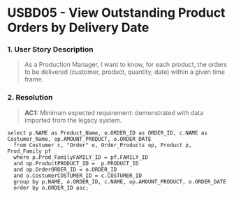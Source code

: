 # USBD05 -  View Outstanding Product Orders by Delivery Date

### 1. User Story Description

>  As a Production Manager, I want to know, for each product, the orders
to be delivered (customer, product, quantity, date) within a given time frame.


### 2. Resolution
>**AC1:** Minimum expected requirement: demonstrated with data imported from the
   legacy system.

    select p.NAME as Product_Name, o.ORDER_ID as ORDER_ID, c.NAME as Costumer_Name, op.AMOUNT_PRODUCT, o.ORDER_DATE
      from Costumer c, "Order" o, Order_Products op, Product p, Prod_Family pf
      where p.Prod_FamilyFAMILY_ID = pf.FAMILY_ID
      and op.ProductPRODUCT_ID =  p.PRODUCT_ID
      and op.OrderORDER_ID = o.ORDER_ID
      and o.CostumerCOSTUMER_ID = c.COSTUMER_ID
      group by p.NAME, o.ORDER_ID, c.NAME, op.AMOUNT_PRODUCT, o.ORDER_DATE
      order by o.ORDER_ID asc;



